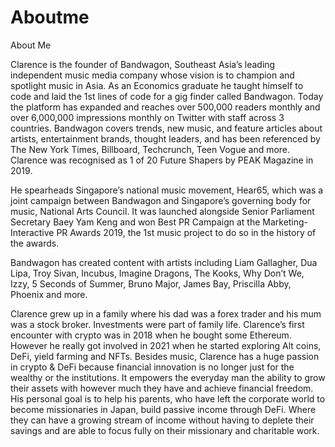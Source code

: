 # Aboutme
About Me 

Clarence is the founder of Bandwagon, Southeast Asia’s leading independent music media company whose vision is to champion and spotlight music in Asia. As an Economics graduate he taught himself to code and laid the 1st lines of code for a gig finder called Bandwagon. Today the platform has expanded and reaches over 500,000 readers monthly and over 6,000,000 impressions monthly on Twitter with staff across 3 countries. Bandwagon covers trends, new music, and feature articles about artists, entertainment brands, thought leaders, and has been referenced by The New York Times, Billboard, Techcrunch, Teen Vogue and more. Clarence was recognised as 1 of 20 Future Shapers by PEAK Magazine in 2019. 

He spearheads Singapore’s national music movement, Hear65, which was a joint campaign between Bandwagon and Singapore’s governing body for music, National Arts Council. It was launched alongside Senior Parliament Secretary Baey Yam Keng and won Best PR Campaign at the Marketing-Interactive PR Awards 2019, the 1st music project to do so in the history of the awards. 

Bandwagon has created content with artists including Liam Gallagher, Dua Lipa, Troy Sivan, Incubus, Imagine Dragons, The Kooks, Why Don’t We, Izzy, 5 Seconds of Summer, Bruno Major, James Bay, Priscilla Abby, Phoenix and more. 

Clarence grew up in a family where his dad was a forex trader and his mum was a stock broker. Investments were part of family life. Clarence’s first encounter with crypto was in 2018 when he bought some Ethereum. However he really got involved in 2021 when he started exploring Alt coins, DeFi, yield farming and NFTs. Besides music, Clarence has a huge passion in crypto & DeFi because financial innovation is no longer just for the wealthy or the institutions. It empowers the everyday man the ability to grow their assets with however much they have and achieve financial freedom. His personal goal is to help his parents, who have left the corporate world to become missionaries in Japan, build passive income through DeFi. Where they can have a growing stream of income without having to deplete their savings and are able to focus fully on their missionary and charitable work.  
